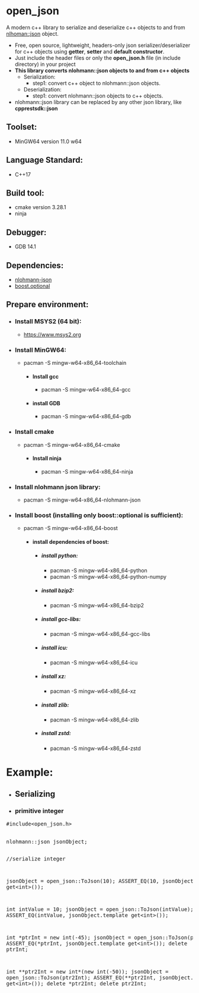 # open_json
A modern c++ library to serialize and deserialize c++ objects to and from <a href = "https://github.com/nlohmann/json"> nlhoman::json</a> object.
* Free, open source, lightweight, headers-only json serializer/deserializer for c++ objects using <b>getter</b>, <b>setter</b> and <b>default constructor</b>.
* Just include the header files or only the <b>open_json.h</b> file (in include directory) in your project
* <b>This library converts nlohmann::json objects to and from c++ objects</B>
  * Serialization:
    * step1: convert c++ object to nlohmann::json objects.
  * Deserialization:
    * step1: convert nlohmann::json objects to c++ objects.
* nlohmann::json library can be replaced by any other json library, like <b>cpprestsdk::json</b>

## Toolset:
* MinGW64 version 11.0 w64

## Language Standard:
* C++17

## Build tool:
* cmake version 3.28.1
* ninja

## Debugger:
* GDB 14.1

## Dependencies:
* <a href="https://github.com/nlohmann/json">nlohmann-json</a>
* <a href="https://github.com/boostorg/boost">boost.optional</a>

## Prepare environment:

* ### Install MSYS2 (64 bit):
  * https://www.msys2.org

* ### Install MinGW64:
  * pacman -S mingw-w64-x86_64-toolchain

    * #### Install gcc
      * pacman -S mingw-w64-x86_64-gcc
    
    * #### install GDB
      * pacman -S mingw-w64-x86_64-gdb

* ### Install cmake
  * pacman -S mingw-w64-x86_64-cmake

     * #### Install ninja
       * pacman -S mingw-w64-x86_64-ninja
   
* ### Install nlohmann json library:
  * pacman -S mingw-w64-x86_64-nlohmann-json

* ### Install boost (installing only boost::optional is sufficient):
  * pacman -S mingw-w64-x86_64-boost
    * #### install dependencies of boost:
      * ##### install python:
        * pacman -S mingw-w64-x86_64-python
        * pacman -S mingw-w64-x86_64-python-numpy
      * ##### install bzip2:
        * pacman -S mingw-w64-x86_64-bzip2
      * ##### install gcc-libs:
        * pacman -S mingw-w64-x86_64-gcc-libs
      * ##### install icu:
        * pacman -S mingw-w64-x86_64-icu
      * ##### install xz:
        * pacman -S mingw-w64-x86_64-xz
      * ##### install zlib:
        * pacman -S mingw-w64-x86_64-zlib
      * ##### install zstd:
        * pacman -S mingw-w64-x86_64-zstd

# Example:

* ## Serializing
* ### primitive integer

<div class="highlight highlight-source-c++ notranslate position-relative overflow-auto" dir="auto">
<pre>
<span class="pl-k">#include</span><span class="pl-s"><span class="pl-pds">&lt;</span>open_json.h<span class="pl-pds">&gt;</span></span>

<div class="pl-c">
nlohmann::json jsonObject;

//serialize integer

jsonObject = open_json::ToJson(10);
ASSERT_EQ(10, jsonObject.template get&lt;int&gt;());

int intValue = 10;
jsonObject = open_json::ToJson(intValue);
ASSERT_EQ(intValue, jsonObject.template get&lt;int&gt;());


int &#42;ptrInt = new int(-45);
jsonObject = open_json::ToJson(ptrInt);
ASSERT_EQ(*ptrInt, jsonObject.template get&lt;int&gt;());
delete ptrInt;

int &#42;&#42;ptr2Int = new int&#42;(new int(-50));
jsonObject = open_json::ToJson(ptr2Int);
ASSERT_EQ(**ptr2Int, jsonObject.template get&lt;int&gt;());
delete &#42;ptr2Int;
delete ptr2Int;

</div>
</pre>

</div>